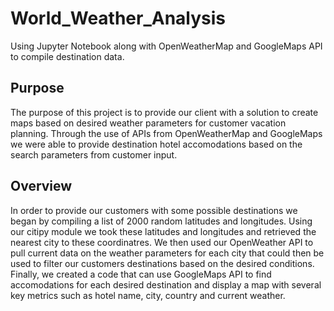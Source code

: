 # World_Weather_Analysis

Using Jupyter Notebook along with OpenWeatherMap and GoogleMaps API to compile destination data. 

## Purpose

The purpose of this project is to provide our client with a solution to create maps based on desired weather parameters for customer vacation planning. Through the use of APIs from OpenWeatherMap and GoogleMaps we were able to provide destination hotel accomodations based on the search parameters from customer input.

## Overview 

In order to provide our customers with some possible destinations we began by compiling a list of 2000 random latitudes and longitudes. Using our citipy module we took these latitudes and longitudes and retrieved the nearest city to these coordinatres. We then used our OpenWeather API to pull current data on the weather parameters for each city that could then be used to filter our customers destinations based on the desired conditions. Finally, we created a code that can use GoogleMaps API to find accomodations for each desired destination and display a map with several key metrics such as hotel name, city, country and current weather. 

